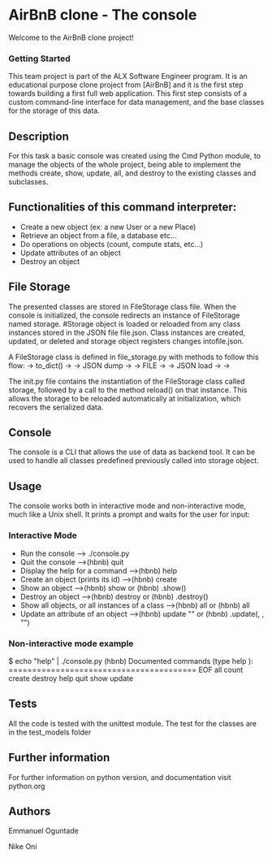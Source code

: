 # AirBnB clone - The console

Welcome to the AirBnB clone project!

### Getting Started

This team project is part of the ALX Software Engineer program. It is an educational purpose clone project from [AirBnB] and it is the first step towards building a first full web application. This first step consists of a custom command-line interface for data management, and the base classes for the storage of this data.

## Description

For this task a basic console was created using the Cmd Python module, to manage the objects of the whole project, being able to implement the methods create, show, update, all, and destroy to the existing classes and subclasses.

## Functionalities of this command interpreter:

* Create a new object (ex: a new User or a new Place)
* Retrieve an object from a file, a database etc...
* Do operations on objects (count, compute stats, etc...)
* Update attributes of an object
* Destroy an object

## File Storage

The presented classes are stored in FileStorage class file. When the console is initialized, the console redirects an instance of FileStorage named storage. #Storage object is loaded or reloaded from any class instances stored in the JSON file file.json. Class instances are created, updated, or deleted and storage object registers changes intofile.json.

A FileStorage class is defined in file_storage.py with methods to follow this flow: <object> -> to_dict() -> <dictionary> -> JSON dump -> <json string> -> FILE -> <json string> -> JSON load -> <dictionary> -> <object>

The init.py file contains the instantiation of the FileStorage class called storage, followed by a call to the method reload() on that instance. This allows the storage to be reloaded automatically at initialization, which recovers the serialized data.

## Console

The console is a CLI that allows the use of data as backend tool. It can be used to handle all classes predefined previously called into storage object.

## Usage

The console works both in interactive mode and non-interactive mode, much like a Unix shell. It prints a prompt and waits for the user for input:

### Interactive Mode

* Run the console	--> ./console.py
* Quit the console	-->(hbnb) quit
* Display the help for a command	-->(hbnb) help <command>
* Create an object (prints its id)	-->(hbnb) create <class>
* Show an object	-->(hbnb) show <class> <id> or (hbnb) <class>.show(<id>)
* Destroy an object	-->(hbnb) destroy <class> <id> or (hbnb) <class>.destroy(<id>)
* Show all objects, or all instances of a class 	-->(hbnb) all or (hbnb) all <class>
* Update an attribute of an object	-->(hbnb) update <class> <id> <attribute name> "<attribute value>" or (hbnb) <class>.update(<id>, <attribute name>, "<attribute
 value>")                                

### Non-interactive mode example

$ echo "help" | ./console.py             (hbnb)                                                                            Documented commands (type help <topic>): ========================================
EOF  all  count  create  destroy  help  quit  show  update

## Tests

All the code is tested with the unittest module. The test for the classes are in the test_models folder

## Further information

For further information on python version, and documentation visit python.org     

## Authors

Emmanuel Oguntade

Nike Oni
